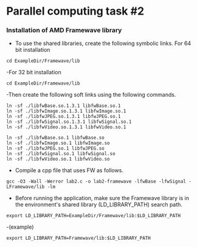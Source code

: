 # Parallel computing task #2
### Installation of AMD Framewave library
- To use the shared libraries, create the following symbolic links.
For 64 bit installation
```
cd ExampleDir/Framewave/lib
```
-For 32 bit installation
```
cd ExampleDir/Framewave/lib
```
-Then create the following soft links using the following commands. 
```
ln -sf ./libfwBase.so.1.3.1 libfwBase.so.1
ln -sf ./libfwImage.so.1.3.1 libfwImage.so.1
ln -sf ./libfwJPEG.so.1.3.1 libfwJPEG.so.1
ln -sf ./libfwSignal.so.1.3.1 libfwSignal.so.1
ln -sf ./libfwVideo.so.1.3.1 libfwVideo.so.1
```
```
ln -sf ./libfwBase.so.1 libfwBase.so
ln -sf ./libfwImage.so.1 libfwImage.so
ln -sf ./libfwJPEG.so.1 libfwJPEG.so
ln -sf ./libfwSignal.so.1 libfwSignal.so
ln -sf ./libfwVideo.so.1 libfwVideo.so
```
- Compile a cpp file that uses FW as follows.
```
gcc -O3 -Wall -Werror lab2.c -o lab2-framewave -lfwBase -lfwSignal -LFramewave/lib -lm
```
- Before running the application, make sure the Framewave library is in the environment's shared library (LD_LIBRARY_PATH) search path.
```
export LD_LIBRARY_PATH=ExampleDir/Framewave/lib:$LD_LIBRARY_PATH
```
-(example)
```
export LD_LIBRARY_PATH=Framewave/lib:$LD_LIBRARY_PATH
```
